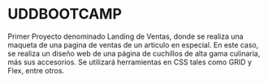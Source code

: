 # UDDBOOTCAMP
Primer Proyecto denominado Landing de Ventas, donde se realiza una maqueta de una pagina de ventas de un articulo en especial. En este caso, se realiza un diseño web de una página de cuchillos de alta gama culinaria, más sus accesorios.
Se utilizará herramientas en CSS tales como GRID y Flex, entre otros.
